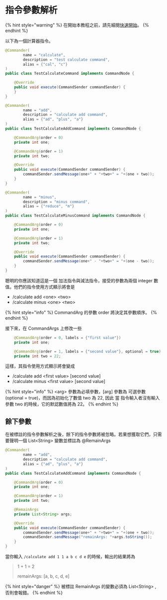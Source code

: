 # 指令參數解析

{% hint style="warning" %}
在開始本教程之前，請先細閱[快速開始](../../quick-start.md)。
{% endhint %}

以下為一個計算器指令。

```java
@Commander(
        name = "calculate",
        description = "test calculate command",
        alias = {"cal", "c"}
)
public class TestCalculateCommand implements CommandNode {

    @Override
    public void execute(CommandSender commandSender) {
    }
}
```

```java
@Commander(
        name = "add",
        description = "calculate add command",
        alias = {"ad", "plus", "a"}
)
public class TestCalculateAddCommand implements CommandNode {

    @CommandArg(order = 0)
    private int one;

    @CommandArg(order = 1)
    private int two;

    @Override
    public void execute(CommandSender commandSender) {
        commandSender.sendMessage(one+" + "+two+" = "+(one + two));
    }
}
```

```java
@Commander(
        name = "minus",
        description = "minus command",
        alias = {"reduce", "m"}
)
public class TestCalculateMinusCommand implements CommandNode {

    @CommandArg(order = 0)
    private int one;

    @CommandArg(order = 1)
    private int two;

    @Override
    public void execute(CommandSender commandSender) {
        commandSender.sendMessage(one+" - "+two+" = "+(one - two));
    }
}
```

聰明的你應該知道這是一個 加法指令與減法指令，接受的參數為兩個 integer 數值。他們的指令使用方式顯示將會是

* /calculate add \<one> \<two>
* /calculate minus \<one> \<two>

{% hint style="info" %}
CommandArg 的參數 order 將決定其參數順序。
{% endhint %}

接下來，在 CommandArgs 上修改一些

```java
    @CommandArg(order = 0, labels = {"first value"})
    private int one;

    @CommandArg(order = 1, labels = {"second value"}, optional = true)
    private int two = 22;
```

這樣，其指令使用方式顯示將會變成

* /calculate add \<first value> \[second value]
* /calculate minus \<first value> \[second value]

{% hint style="info" %}
\<arg> 參數為必填參數，\[arg] 參數為 可選參數 (optional = true)，而因為初始化了數值 two 為 22, 因此 當 指令輸入者沒有輸入參數 two 的時候，它的默認數值將為 22。
{% endhint %}

## 餘下參數 <a href="#remainargs" id="remainargs"></a>

在被標註的指令參數解析之後，餘下的指令參數將被忽略。若果想獲取它們，只需要聲明一個 List\<String> 變數並標註為 @RemainArgs

```java
@Commander(
        name = "add",
        description = "calculate add command",
        alias = {"ad", "plus", "a"}
)
public class TestCalculateAddCommand implements CommandNode {

    @CommandArg(order = 0)
    private int one;

    @CommandArg(order = 1)
    private int two;

    @RemainArgs
    private List<String> args;

    @Override
    public void execute(CommandSender commandSender) {
        commandSender.sendMessage(one+" + "+two+" = "+(one + two));
        commandSender.sendMessage("remainArgs: "+args.toString());
    }
}
```

當你輸入 `/calculate add 1 1 a b c d e` 的時候，輸出的結果將為&#x20;

> 1 + 1 = 2
>
> remainArgs: \[a, b, c, d, e]

{% hint style="danger" %}
被標註 RemainArgs 的變數必須為 List\<String> , 否則會報錯。
{% endhint %}
